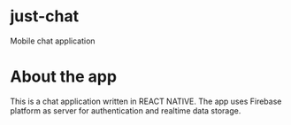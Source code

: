 # just-chat
Mobile chat application

# About the app

This is a chat application written in REACT NATIVE. The app uses Firebase platform as server for authentication and realtime data storage.

